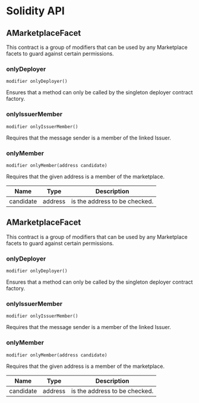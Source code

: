 # Solidity API

## AMarketplaceFacet

This contract is a group of modifiers that can be used by any Marketplace facets to guard against
      certain permissions.

### onlyDeployer

```solidity
modifier onlyDeployer()
```

Ensures that a method can only be called by the singleton deployer contract factory.

### onlyIssuerMember

```solidity
modifier onlyIssuerMember()
```

Requires that the message sender is a member of the linked Issuer.

### onlyMember

```solidity
modifier onlyMember(address candidate)
```

Requires that the given address is a member of the marketplace.

| Name | Type | Description |
| ---- | ---- | ----------- |
| candidate | address | is the address to be checked. |

## AMarketplaceFacet

This contract is a group of modifiers that can be used by any Marketplace facets to guard against
      certain permissions.

### onlyDeployer

```solidity
modifier onlyDeployer()
```

Ensures that a method can only be called by the singleton deployer contract factory.

### onlyIssuerMember

```solidity
modifier onlyIssuerMember()
```

Requires that the message sender is a member of the linked Issuer.

### onlyMember

```solidity
modifier onlyMember(address candidate)
```

Requires that the given address is a member of the marketplace.

| Name | Type | Description |
| ---- | ---- | ----------- |
| candidate | address | is the address to be checked. |

